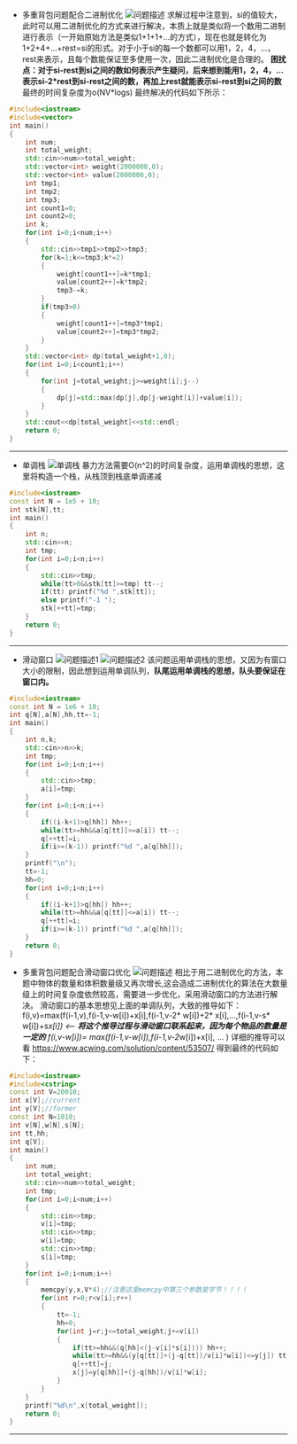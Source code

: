 * 多重背包问题配合二进制优化
![问题描述](picture/multi-bag.png)
求解过程中注意到，si的值较大，此时可以用二进制优化的方式来进行解决，本质上就是类似将一个数用二进制进行表示（一开始原始方法是类似1+1+1+...的方式），现在也就是转化为1+2+4+...+rest=si的形式。对于小于si的每一个数都可以用1，2，4，...，rest来表示，且每个数能保证至多使用一次，因此二进制优化是合理的。
**困扰点：对于si-rest到si之间的数如何表示产生疑问，后来想到能用1，2，4，...表示si-2*rest到si-rest之间的数，再加上rest就能表示si-rest到si之间的数**
最终的时间复杂度为o(NV*logs)
最终解决的代码如下所示：
```c++
#include<iostream>
#include<vector>
int main()
{
    int num;
    int total_weight;
    std::cin>>num>>total_weight;
    std::vector<int> weight(2000000,0);
    std::vector<int> value(2000000,0);
    int tmp1;
    int tmp2;
    int tmp3;
    int count1=0;
    int count2=0;
    int k;
    for(int i=0;i<num;i++)
    {
        std::cin>>tmp1>>tmp2>>tmp3;
        for(k=1;k<=tmp3;k*=2)
        {
            weight[count1++]=k*tmp1;
            value[count2++]=k*tmp2;
            tmp3-=k;
        }
        if(tmp3>0)
        {
            weight[count1++]=tmp3*tmp1;
            value[count2++]=tmp3*tmp2;
        }
    }
    std::vector<int> dp(total_weight+1,0);
    for(int i=0;i<count1;i++)
    {
        for(int j=total_weight;j>=weight[i];j--)
        {
            dp[j]=std::max(dp[j],dp[j-weight[i]]+value[i]);
        }
    }
    std::cout<<dp[total_weight]<<std::endl;
    return 0;
}
```
---
* 单调栈
![单调栈](picture/sorted-stack.png)
暴力方法需要O(n^2)的时间复杂度，运用单调栈的思想，这里将构造一个栈，从栈顶到栈底单调递减
```c++
#include<iostream>
const int N = 1e5 + 10;
int stk[N],tt;
int main()
{
    int n;
    std::cin>>n;
    int tmp;
    for(int i=0;i<n;i++)
    {
        std::cin>>tmp;
        while(tt>0&&stk[tt]>=tmp) tt--;
        if(tt) printf("%d ",stk[tt]);
        else printf("-1 ");
        stk[++tt]=tmp;
    }
    return 0;
}
```
---
* 滑动窗口
![问题描述1](picture/slide-window1.png)
![问题描述2](picture/slide-window2.png)
该问题运用单调栈的思想，又因为有窗口大小的限制，因此想到运用单调队列，**队尾运用单调栈的思想，队头要保证在窗口内。**
```c++
#include<iostream>
const int N = 1e6 + 10;
int q[N],a[N],hh,tt=-1;
int main()
{
    int n,k;
    std::cin>>n>>k;
    int tmp;
    for(int i=0;i<n;i++)
    {
        std::cin>>tmp;
        a[i]=tmp;
    }
    for(int i=0;i<n;i++)
    {
        if((i-k+1)>q[hh]) hh++;
        while(tt>=hh&&a[q[tt]]>=a[i]) tt--;
        q[++tt]=i;
        if(i>=(k-1)) printf("%d ",a[q[hh]]);
    }
    printf("\n");
    tt=-1;
    hh=0;
    for(int i=0;i<n;i++)
    {
        if((i-k+1)>q[hh]) hh++;
        while(tt>=hh&&a[q[tt]]<=a[i]) tt--;
        q[++tt]=i;
        if(i>=(k-1)) printf("%d ",a[q[hh]]);
    }
    return 0;
}
```
* 多重背包问题配合滑动窗口优化
![问题描述](picture/multi-bag-slide_window.png)
相比于用二进制优化的方法，本题中物体的数量和体积数量级又再次增长,这会造成二进制优化的算法在大数量级上的时间复杂度依然较高，需要进一步优化，采用滑动窗口的方法进行解决。
滑动窗口的基本思想见上面的单调队列，大致的推导如下：
f(i,v)=max(f(i-1,v),f(i-1,v-w[i])+x[i],f(i-1,v-2* w[i])+2* x[i],...,f(i-1,v-s* w[i])+s*x[i])  <-- **将这个推导过程与滑动窗口联系起来，因为每个物品的数量是一定的**
f(i,v-w[i])=        max(f(i-1,v-w[i]),f(i-1,v-2*w[i])+x[i], ... )
详细的推导可以看 https://www.acwing.com/solution/content/53507/
得到最终的代码如下：
```c++
#include<iostream>
#include<cstring>
const int V=20010;
int x[V];//current
int y[V];//former
const int N=1010;
int v[N],w[N],s[N];
int tt,hh;
int q[V];
int main()
{
    int num;
    int total_weight;
    std::cin>>num>>total_weight;
    int tmp;
    for(int i=0;i<num;i++)
    {
        std::cin>>tmp;
        v[i]=tmp;
        std::cin>>tmp;
        w[i]=tmp;
        std::cin>>tmp;
        s[i]=tmp;
    }
    for(int i=0;i<num;i++)
    {
        memcpy(y,x,V*4);//注意这里memcpy中第三个参数是字节！！！！
        for(int r=0;r<v[i];r++)
        {
            tt=-1;
            hh=0;
            for(int j=r;j<=total_weight;j+=v[i])
            {
                if(tt>=hh&&(q[hh]<(j-v[i]*s[i]))) hh++;
                while(tt>=hh&&(y[q[tt]]+(j-q[tt])/v[i]*w[i])<=y[j]) tt--;
                q[++tt]=j;
                x[j]=y[q[hh]]+(j-q[hh])/v[i]*w[i];
            }
        }
    }
    printf("%d\n",x[total_weight]);
    return 0;
}
```
---
